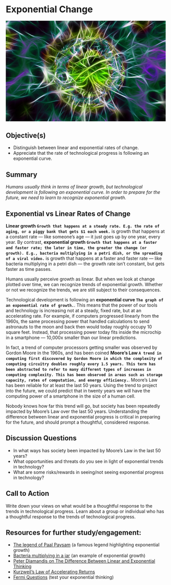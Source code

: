 # Exponential Change

![Image](./assets/lesson4.jpg)
## Objective(s)
- Distinguish between linear and exponential rates of change.
- Appreciate that the rate of technological progress is following an exponential curve.

## Summary
_Humans usually think in terms of linear growth, but technological development is following an exponential curve. In order to prepare for the future, we need to learn to recognize exponential growth._

## Exponential vs Linear Rates of Change
**Linear growth `Growth that happens at a steady rate. E.g. the rate of aging, or a piggy bank that gets $1 each week.`** is growth that happens at a constant rate — like someone’s age — it just goes up by one year, every year. By contrast, **exponential growth `Growth that happens at a faster and faster rate; the later in time, the greater the change (or growth). E.g., bacteria multiplying in a petri dish, or the spreading of a viral video.`** is growth that happens at a faster and faster rate — like bacteria multiplying in a petri dish — the growth rate isn’t constant, but gets faster as time passes.

Humans usually perceive growth as linear. But when we look at change plotted over time, we can recognize trends of exponential growth. Whether or not we recognize the trends, we are still subject to their consequences.

Technological development is following an **exponential curve `The graph of an exponential rate of growth.`**. This means that the power of our tools and technology is increasing not at a steady, fixed rate, but at an accelerating rate. For example, if computers progressed linearly from the 1960s, the same processing power that handled calculations to send astronauts to the moon and back then would today roughly occupy 10 square feet. Instead, that processing power today fits inside the microchip in a smartphone — 10,000x smaller than our linear predictions.

In fact, a trend of computer processors getting smaller was observed by Gordon Moore in the 1960s, and has been coined **Moore’s Law `A trend in computing first discovered by Gordon Moore in which the complexity of computing circuitry doubles roughly every 1.5 years. This term has been abstracted to refer to many different types of increases in computing complexity. This has been observed in areas such as storage capacity, rates of computation, and energy efficiency.`**. Moore’s Law has been reliable for at least the last 50 years. Using the trend to project into the future, we could predict that in twenty years we will have the computing power of a smartphone in the size of a human cell.

Nobody knows how far this trend will go, but society has been repeatedly impacted by Moore’s Law over the last 50 years. Understanding the difference between linear and exponential progress is critical in preparing for the future, and should prompt a thoughtful, considered response.

## Discussion Questions
- In what ways has society been impacted by Moore’s Law in the last 50 years?
- What opportunities and threats do you see in light of exponential trends in technology?
- What are some risks/rewards in seeing/not seeing exponential progress in technology?

## Call to Action
Write down your views on what would be a thoughtful response to the trends in technological progress.
Learn about a group or individual who has a thoughtful response to the trends of technological progress.

## Resources for further study/engagement:
- [The legend of Paal Paysam](http://www.singularitysymposium.com/exponential-growth.html) (a famous legend highlighting exponential growth)
- [Bacteria multiplying in a jar](https://www.youtube.com/watch?v=rT06ign4BEM) (an example of exponential growth)
- [Peter Diamandis on The Difference Between Linear and Exponential Thinking](http://bigthink.com/in-their-own-words/the-difference-between-linear-and-exponential-thinking)
- [Kurzweil’s Law of Accelerating Returns](http://www.kurzweilai.net/the-law-of-accelerating-returns)
- [Fermi Questions](http://www.fermiquestions.com/tutorial) (test your exponential thinking)
